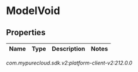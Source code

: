 # ModelVoid


## Properties

| Name | Type | Description | Notes |
| ------------ | ------------- | ------------- | ------------- |




_com.mypurecloud.sdk.v2:platform-client-v2:212.0.0_
